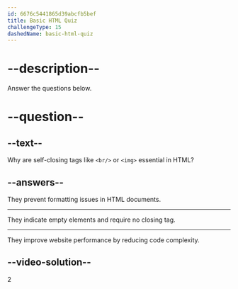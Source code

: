 ```yaml
---
id: 6676c5441865d39abcfb5bef
title: Basic HTML Quiz
challengeType: 15
dashedName: basic-html-quiz
---
```

# --description--

Answer the questions below.

# --question--
    
## --text--

Why are self-closing tags like `<br/>` or `<img>` essential in HTML?

## --answers--

They prevent formatting issues in HTML documents.

---

They indicate empty elements and require no closing tag.

---

They improve website performance by reducing code complexity.


## --video-solution--

2
